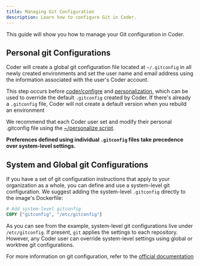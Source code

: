 ```yaml
---
title: Managing Git Configuration
description: Learn how to configure Git in Coder.
---
```


This guide will show you how to manage your Git configuration in Coder.

## Personal git Configurations

Coder will create a global git configuration file located at `~/.gitconfig` in all
newly created environments and set the user name and email address using the
information associated with the user's Coder account.

This step occurs before [coder/configre](https://coder.com/docs/images/configure)
and [personalization](https://coder.com/docs/environments/personalization),
which can be used to override the default `.gitconfig` created by Coder.
If there's already a `.gitconfig` file, Coder will not create a default
version when you rebuild an environment

We recommend that each Coder user set and modify their personal .gitconfig file
using the [~/personalize script](../environments/personalization.md).

**Preferences defined using individual `.gitconfig` files take precedence over
system-level settings.**

## System and Global git Configurations

If you have a set of git configuration instructions that apply to your
organization as a whole, you can define and use a system-level git
configuration. We suggest adding the system-level `.gitconfig` directly to the
image's Dockerfile:

```Dockerfile
# Add system-level gitconfig
COPY ["gitconfig", "/etc/gitconfig"]
```

As you can see from the example, system-level git configurations live
under `/etc/gitconfig`. If present, `git` applies the settings to each repository.
However, any Coder user can override system-level settings
using global or worktree git configurations.

For more information on git configuration, refer to the [official documentation](https://git-scm.com/docs/git-config)

